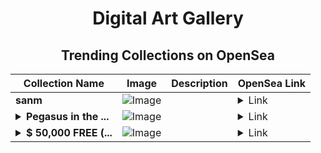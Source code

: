 <div align="center">

# Digital Art Gallery

## Trending Collections on OpenSea

| Collection Name                       | Image                                                                                     | Description                       | OpenSea Link                                                                                          |
|---------------------------------------|-------------------------------------------------------------------------------------------|-----------------------------------|--------------------------------------------------------------------------------------------------------|
| **sanm** | ![Image](https://i.seadn.io/s/raw/files/4e701b5206c4fa218a7011b0815d2352.jpg?w=500&auto=format?w=200&auto=format) |  | <details><summary>Link</summary>[sanm](https://opensea.io/collection/sanm-2)</details> |
| **<details><summary>Pegasus in the ...</summary>Pegasus in the sky of Tabriz</details>** | ![Image](https://i.seadn.io/s/raw/files/8f809560a3d28c546a3efd8545d81026.jpg?w=500&auto=format?w=200&auto=format) |  | <details><summary>Link</summary>[Pegasus in the sky of Tabriz](https://opensea.io/collection/pegasus-in-the-sky-of-tabriz-2)</details> |
| **<details><summary>$ 50,000 FREE (...</summary>$ 50,000 FREE (EventQ.io)</details>** | ![Image](https://i.seadn.io/s/raw/files/ff2c14f40548d92ced8b9521d4c873dd.png?w=500&auto=format?w=200&auto=format) |  | <details><summary>Link</summary>[$ 50,000 FREE (EventQ.io)](https://opensea.io/collection/50000-free-eventq-io-4143)</details> |

</div>